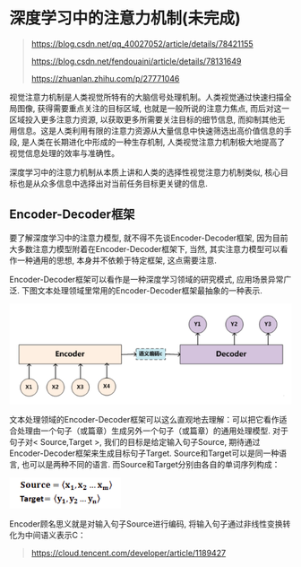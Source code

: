 # 深度学习中的注意力机制(未完成)

> https://blog.csdn.net/qq_40027052/article/details/78421155
>
> https://blog.csdn.net/fendouaini/article/details/78131649
>
> https://zhuanlan.zhihu.com/p/27771046

视觉注意力机制是人类视觉所特有的大脑信号处理机制。人类视觉通过快速扫描全局图像, 获得需要重点关注的目标区域, 也就是一般所说的注意力焦点, 而后对这一区域投入更多注意力资源, 以获取更多所需要关注目标的细节信息, 而抑制其他无用信息。这是人类利用有限的注意力资源从大量信息中快速筛选出高价值信息的手段, 是人类在长期进化中形成的一种生存机制, 人类视觉注意力机制极大地提高了视觉信息处理的效率与准确性。

深度学习中的注意力机制从本质上讲和人类的选择性视觉注意力机制类似, 核心目标也是从众多信息中选择出对当前任务目标更关键的信息.

## Encoder-Decoder框架

要了解深度学习中的注意力模型, 就不得不先谈Encoder-Decoder框架, 因为目前大多数注意力模型附着在Encoder-Decoder框架下, 当然, 其实注意力模型可以看作一种通用的思想, 本身并不依赖于特定框架, 这点需要注意.

Encoder-Decoder框架可以看作是一种深度学习领域的研究模式, 应用场景异常广泛. 下图文本处理领域里常用的Encoder-Decoder框架最抽象的一种表示.

![1537779694931](assets/1537779694931.png)

文本处理领域的Encoder-Decoder框架可以这么直观地去理解：可以把它看作适合处理由一个句子（或篇章）生成另外一个句子（或篇章）的通用处理模型. 对于句子对< Source,Target >, 我们的目标是给定输入句子Source, 期待通过Encoder-Decoder框架来生成目标句子Target. Source和Target可以是同一种语言, 也可以是两种不同的语言. 而Source和Target分别由各自的单词序列构成：

![1537779808836](assets/1537779808836.png)

Encoder顾名思义就是对输入句子Source进行编码, 将输入句子通过非线性变换转化为中间语义表示C：

> https://cloud.tencent.com/developer/article/1189427
